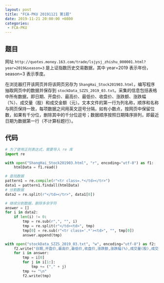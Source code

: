```yaml
---
layout: post
title: "FCA-PKU 20191121 第1题"
date: 2019-11-21 20:00:00 +0800
categories: 
 - FCA-PKU
---
```


## 题目

网址 `http://quotes.money.163.com/trade/lsjysj_zhishu_000001.html?year=2019&season=3` 是上证指数历史交易数据，其中 year=2019 表示年份，season=3 表示季度。

<!-- more -->

在浏览器打开该网页并将该网页另存为 `ShangHai_Stock201903.html`，编写程序抽取网页中的数据并保存到 `stockData_SZZS_2019_03.txt`。采集的信息包括表格中所有数据，即日期、开盘价、最高价、最低价、收盘价、涨跌额、涨跌幅（%）、成交量（股）和成交金额（元）。文本文件的第一行为列名称，顺序和名称与网页保持一致，每项数据之间用英文逗号分隔，如有小数点，按网页中保留位数，如果有千分位，删除其中的千分位逗号；数据顺序按照日期降序排列，即最近日期为数据第一行（不计算标题行）。

## 代码

```python
# 为了使用正则表达式，需要导入 re 库
import re

with open("ShangHai_Stock201903.html", "r", encoding="utf-8") as f1:
    htmlData = f1.read()

# 查找数据
pattern1 = re.compile(r"<tr class=.*</td></tr>")
data1 = pattern1.findall(htmlData)
# 分割数据
data2 = re.split(r"</td></tr>", data1[0])

# 继续分割数据，删除多余字符
answer = []
for i in data2:
    if len(i) != 0:
        tmp = re.sub(r",", "", i)
        tmp = re.split(r"</td><td>", tmp)
        tmp[0] = re.sub(r"<tr class='.*'><td>", "", tmp[0])
        answer.append(tmp)

with open("stockData_SZZS_2019_03.txt", "w", encoding="utf-8") as f2:
    f2.write("日期,开盘价,最高价,最低价,收盘价,涨跌额,涨跌幅(%),成交量(股),成交金额(元)\n")
    for i in answer:
        tmp = i[0]
        for j in i[1:]:
            tmp += ("," + j)
        tmp += "\n"
        f2.write(tmp)
```